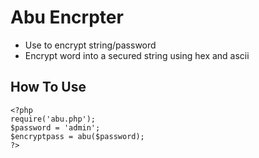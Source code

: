 # Abu Encrpter
* Use to encrypt string/password
* Encrypt word into a secured string using hex and ascii

## How To Use

```
<?php
require('abu.php');
$password = 'admin';
$encryptpass = abu($password);
?>
```
